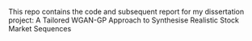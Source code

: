 This repo contains the code and subsequent report for my dissertation project: A Tailored WGAN-GP Approach to Synthesise Realistic Stock Market Sequences
